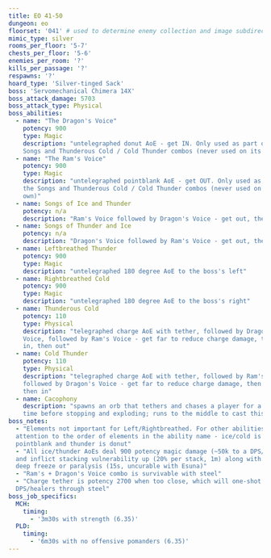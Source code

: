 ```yaml
---
title: EO 41-50
dungeon: eo
floorset: '041' # used to determine enemy collection and image subdirectory
mimic_type: silver
rooms_per_floor: '5-7'
chests_per_floor: '5-6'
enemies_per_room: '?'
kills_per_passage: '?'
respawns: '?'
hoard_type: 'Silver-tinged Sack'
boss: 'Servomechanical Chimera 14X'
boss_attack_damage: 5703
boss_attack_type: Physical
boss_abilities:
  - name: "The Dragon's Voice"
    potency: 900
    type: Magic
    description: "untelegraphed donut AoE - get IN. Only used as part of the
    Songs and Thunderous Cold / Cold Thunder combos (never used on its own)"
  - name: "The Ram's Voice"
    potency: 900
    type: Magic
    description: "untelegraphed pointblank AoE - get OUT. Only used as part of
    the Songs and Thunderous Cold / Cold Thunder combos (never used on its
    own)"
  - name: Songs of Ice and Thunder
    potency: n/a
    description: "Ram's Voice followed by Dragon's Voice - get out, then in"
  - name: Songs of Thunder and Ice
    potency: n/a
    description: "Dragon's Voice followed by Ram's Voice - get out, then in"
  - name: Leftbreathed Thunder
    potency: 900
    type: Magic
    description: "untelegraphed 180 degree AoE to the boss's left"
  - name: Rightbreathed Cold
    potency: 900
    type: Magic
    description: "untelegraphed 180 degree AoE to the boss's right"
  - name: Thunderous Cold
    potency: 110
    type: Physical
    description: "telegraphed charge AoE with tether, followed by Dragon's
    Voice, followed by Ram's Voice - get far to reduce charge damage, then get
    in, then out"
  - name: Cold Thunder
    potency: 110
    type: Physical
    description: "telegraphed charge AoE with tether, followed by Ram's Voice,
    followed by Dragon's Voice - get far to reduce charge damage, then get out,
    then in"
  - name: Cacophony
    description: "spawns an orb that tethers and chases a player for a short
    time before stopping and exploding; runs to the middle to cast this"
boss_notes:
  - "Elements not important for Left/Rightbreathed. For other abilities, pay
  attention to the order of elements in the ability name - ice/cold is
  pointblank and thunder is donut"
  - "All ice/thunder AoEs deal 900 potency magic damage (~50k to a DPS/healer)
  and inflict stacking vulnerability up (20% per stack, 1m) along with
  deep freeze or paralysis (15s, uncurable with Esuna)"
  - "Ram's + Dragon's Voice combo is survivable with steel"
  - "Charge tether is potency 2700 when too close, which will one-shot
  DPS/healers through steel"
boss_job_specifics:
  MCH:
    timing:
      - '3m30s with strength (6.35)'
  PLD:
    timing:
      - '6m30s with no offensive pomanders (6.35)'
---
```

